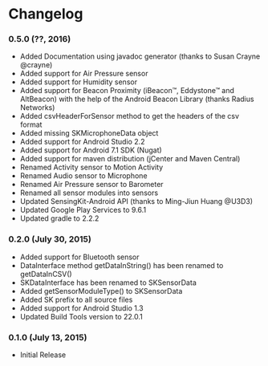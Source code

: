 # Changelog

### 0.5.0 (??, 2016)
- Added Documentation using javadoc generator (thanks to Susan Crayne @crayne)
- Added support for Air Pressure sensor
- Added support for Humidity sensor
- Added support for Beacon Proximity (iBeacon™, Eddystone™ and AltBeacon) with the help of the Android Beacon Library (thanks Radius Networks)
- Added csvHeaderForSensor method to get the headers of the csv format
- Added missing SKMicrophoneData object
- Added support for Android Studio 2.2
- Added support for Android 7.1 SDK (Nugat)
- Added support for maven distribution (jCenter and Maven Central)
- Renamed Activity sensor to Motion Activity
- Renamed Audio sensor to Microphone
- Renamed Air Pressure sensor to Barometer
- Renamed all sensor modules into sensors
- Updated SensingKit-Android API (thanks to Ming-Jiun Huang @U3D3)
- Updated Google Play Services to 9.6.1
- Updated gradle to 2.2.2

### 0.2.0 (July 30, 2015)
- Added support for Bluetooth sensor
- DataInterface method getDataInString() has been renamed to getDataInCSV()
- SKDataInterface has been renamed to SKSensorData
- Added getSensorModuleType() to SKSensorData
- Added SK prefix to all source files
- Added support for Android Studio 1.3
- Updated Build Tools version to 22.0.1

### 0.1.0 (July 13, 2015)
- Initial Release